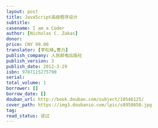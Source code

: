 ```yaml
---
layout: post
title: JavaScript高级程序设计
subtitle: 
casename: I am a Coder
author: [Nicholas C. Zakas]
donor: 
price: CNY 99.00
translator: [李松峰,曹力]
publish_company: 人民邮电出版社
publish_version: 3
publish_date: 2012-3-29
isbn: 9787115275790
serial: 
total_volume: 1
borrower: []
borrow_date: []
douban_url: http://book.douban.com/subject/10546125/
cover_path: https://img3.doubanio.com/lpic/s8958650.jpg
tag: 
read_status: 读过
---
```


